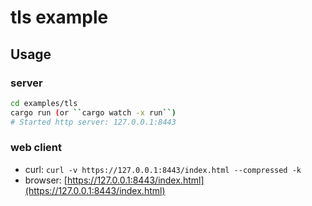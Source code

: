 # tls example

## Usage

### server

```bash
cd examples/tls
cargo run (or ``cargo watch -x run``)
# Started http server: 127.0.0.1:8443
```

### web client

- curl: ``curl -v https://127.0.0.1:8443/index.html --compressed -k``
- browser: [https://127.0.0.1:8443/index.html](https://127.0.0.1:8443/index.html)

